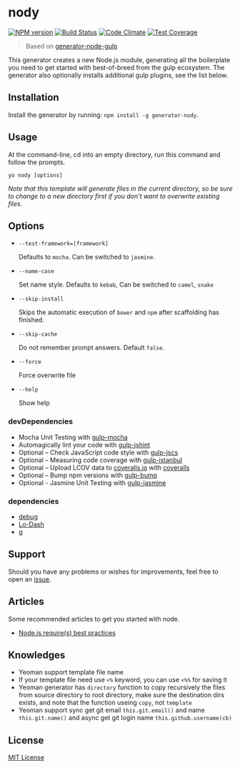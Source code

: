 # nody
[![NPM version](https://badge.fury.io/js/generator-nody.svg)](https://npmjs.org/package/generator-nody)
[![Build Status](https://travis-ci.org/qiu8310/generator-nody.svg)](https://travis-ci.org/qiu8310/generator-nody)
[![Code Climate](https://codeclimate.com/github/qiu8310/generator-nody/badges/gpa.svg)](https://codeclimate.com/github/qiu8310/generator-nody)
[![Test Coverage](https://codeclimate.com/github/qiu8310/generator-nody/badges/coverage.svg)](https://codeclimate.com/github/qiu8310/generator-nody)


> Based on [generator-node-gulp](https://github.com/youngmountain/generator-node-gulp)

This generator creates a new Node.js module, generating all the boilerplate you need to get started with best-of-breed from the gulp ecosystem. The generator also optionally installs additional gulp plugins, see the list below.


## Installation

Install the generator by running: `npm install -g generator-nody`.


## Usage

At the command-line, cd into an empty directory, run this command and follow the prompts.

```
yo nody [options]
```

_Note that this template will generate files in the current directory, so be sure to change to a new directory first if you don't want to overwrite existing files._




## Options

* `--test-framework=[framework]`

  Defaults to `mocha`. Can be switched to `jasmine`.

* `--name-case`
  
  Set name style. Defaults to `kebab`, Can be switched to `camel`, `snake`

* `--skip-install`

  Skips the automatic execution of `bower` and `npm` after scaffolding has finished.
  
* `--skip-cache`
  
  Do not remember prompt answers. Default `false`. 
  
* `--force`
  
  Force overwrite file
  
* `--help`

  Show help
  
  
  

### devDependencies

- Mocha Unit Testing with [gulp-mocha](https://github.com/sindresorhus/gulp-mocha)
- Automagically lint your code with [gulp-jshint](https://github.com/spenceralger/gulp-jshint)
- Optional – Check JavaScript code style with [gulp-jscs](https://github.com/sindresorhus/gulp-jscs)
- Optional – Measuring code coverage with [gulp-istanbul](https://github.com/SBoudrias/gulp-istanbul)
- Optional – Upload LCOV data to [coveralls.io](http://coveralls.io) with [coveralls](https://github.com/cainus/node-coveralls)
- Optional – Bump npm versions with [gulp-bump](https://github.com/stevelacy/gulp-bump)
- Optional - Jasmine Unit Testing with [gulp-jasmine](https://github.com/sindresorhus/gulp-jasmine)

### dependencies


- [debug](https://github.com/visionmedia/debug)
- [Lo-Dash](http://lodash.com/)
- [q](https://github.com/kriskowal/q)


## Support

Should you have any problems or wishes for improvements, feel free to open an [issue](https://github.com/qiu8310/generator-nody/issues).


## Articles

Some recommended articles to get you started with node.
- [Node.js require(s) best practices](http://www.mircozeiss.com/node-js-require-s-best-practices/)


## Knowledges

* Yeoman support template file name
* If your template file need use `<%` keyword, you can use `<%%` for saving it
* Yeoman generator has `directory` function to copy recursively the files from source directory to root directory,
  make sure the destination dirs exists, and note that the function useing `copy`, not `template`
* Yeoman support sync get git email `this.git.email()` and name `this.git.name()` and async get git login name `this.github.username(cb)`
 


## License

[MIT License](http://en.wikipedia.org/wiki/MIT_License)


